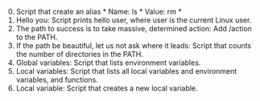 0. <o> Script that create an alias
        * Name: ls
        * Value: rm *
1. Hello you: Script prints hello user, where user is the current Linux user.
2. The path to success is to take massive, determined action: Add /action to the PATH.
3. If the path be beautiful, let us not ask where it leads: Script that counts the number of directories in the PATH.
4. Global variables: Script that lists environment variables.
5. Local variables: Script that lists all local variables and environment variables, and functions.
6. Local variable: Script that creates a new local variable.
